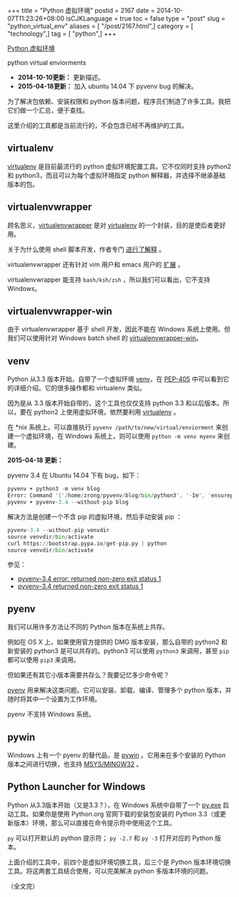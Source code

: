 +++
title = "Python 虚拟环境"
postid = 2167
date = 2014-10-07T11:23:26+08:00
isCJKLanguage = true
toc = false
type = "post"
slug = "python_virtual_env"
aliases = [ "/post/2167.html",]
category = [ "technology",]
tag = [ "python",]
+++


[Python 虚拟环境](https://blog.zengrong.net/post/2167.html)

python virtual enviorments

- **2014-10-10更新：** 更新描述。
- **2015-04-18更新：** 加入 ubuntu 14.04 下 pyvenv bug 的解决。


为了解决包依赖、安装权限和 python 版本问题，程序员们制造了许多工具。我把它们做一个汇总，便于查找。

这里介绍的工具都是当前流行的，不会包含已经不再维护的工具。<!--more-->

## virtualenv

[virtualenv][2] 是目前最流行的 python 虚拟环境配置工具。它不仅同时支持 python2 和 python3，而且可以为每个虚拟环境指定 python 解释器，并选择不继承基础版本的包。

## virtualenvwrapper

顾名思义，[virtualenvwrapper][6] 是对 [virtualenv][2] 的一个封装，目的是使后者更好用。

关于为什么使用 shell 脚本开发，作者专门 [进行了解释][9] 。

virtualenvwrapper 还有针对 vim 用户和 emacs 用户的 [扩展][8] 。

virtualenvwrapper 能支持 `bash/ksh/zsh` ，所以我们可以看出，它不支持 Windows。

## virtualenvwrapper-win

由于 virtualenvwrapper 基于 shell 开发，因此不能在 Windows 系统上使用。但我们可以使用针对 Windows batch shell 的 [virtualenvwrapper-win][7]。

## venv

Python 从3.3 版本开始，自带了一个虚拟环境 [venv][1]，在 [PEP-405][3] 中可以看到它的详细介绍。它的很多操作都和 virtualenv 类似。

因为是从 3.3 版本开始自带的，这个工具也仅仅支持 python 3.3 和以后版本。所以，要在 python2 上使用虚拟环境，依然要利用 [virtualenv][2] 。

在 *nix 系统上，可以直接执行 `pyvenv /path/to/new/virtual/enviorment` 来创建一个虚拟环境，在 Windows 系统上，则可以使用 `python -m venv myenv` 来创建。

<a name="20150418"></a>
**2015-04-18 更新：**

pyvenv 3.4 在 Ubuntu 14.04 下有 bug，如下：

```python
pyvenv ➤ python3 -m venv blog                                                                        
Error: Command '['/home/zrong/pyvenv/blog/bin/python3', '-Im', 'ensurepip', '--upgrade', '--default-pip']' returned non-zero exit status 1
pyvenv ➤ pyvenv-3.4 --without-pip blog       
```

解决方法是创建一个不含 pip 的虚拟环境，然后手动安装 pip ：

```python
pyvenv-3.4 --without-pip venvdir
source venvdir/bin/activate
curl https://bootstrap.pypa.io/get-pip.py | python
source venvdir/bin/activate
```
参见：

- [pyvenv-3.4 error: returned non-zero exit status 1][13]
- [pyvenv-3.4 returned non-zero exit status 1][14]

## pyenv

我们可以用许多方法让不同的 Python 版本在系统上共存。

例如在 OS X 上，如果使用官方提供的 DMG 版本安装，那么自带的 python2 和新安装的 python3 是可以共存的。python3 可以使用 `python3` 来调用，甚至 `pip` 都可以使用 `pip3` 来调用。

但如果还有其它小版本需要共存么？我要记忆多少命令呢？

[pyenv][5] 用来解决这类问题。它可以安装、卸载、编译、管理多个 python 版本，并随时将其中一个设置为工作环境。

pyenv 不支持 Windows 系统。 

## pywin

Windows 上有一个 pyenv 的替代品，是 [pywin][10] 。它用来在多个安装的 Python 版本之间进行切换，也支持 [MSYS/MINGW32][11] 。

## Python Launcher for Windows

Python 从3.3版本开始（又是3.3？），在 Windows 系统中自带了一个 [py.exe][12] 启动工具。如果你是使用 Python.org 官网下载的安装包安装的 Python 3.3（或更新版本）环境，那么可以直接在命令提示符中使用这个工具。

`py` 可以打开默认的 python 提示符； `py -2.7` 和 `py -3` 打开对应的 Python 版本。


上面介绍的工具中，前四个是虚拟环境切换工具，后三个是 Python 版本环境切换工具。将这两套工具结合使用，可以完美解决 python 多版本环境的问题。

（全文完）

[1]: https://docs.python.org/3/library/venv.html
[2]: http://www.virtualenv.org/
[3]: http://legacy.python.org/dev/peps/pep-0405/
[5]: https://github.com/yyuu/pyenv
[6]: https://bitbucket.org/dhellmann/virtualenvwrapper
[7]: https://pypi.python.org/pypi/virtualenvwrapper-win
[8]: http://virtualenvwrapper.readthedocs.org/en/latest/extensions.html
[9]: http://virtualenvwrapper.readthedocs.org/en/latest/design.html
[10]: https://github.com/davidmarble/pywin
[11]: https://blog.zengrong.net/post/1557.html
[12]: https://docs.python.org/3/using/windows.html#launcher
[13]: http://askubuntu.com/questions/488529/pyvenv-3-4-error-returned-non-zero-exit-status-1
[14]: http://stackoverflow.com/questions/24123150/pyvenv-3-4-returned-non-zero-exit-status-1
